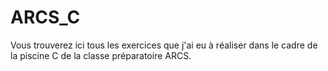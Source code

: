 # ARCS_C
Vous trouverez ici tous les exercices que j'ai eu à réaliser dans le cadre de la piscine C de la classe préparatoire ARCS.
